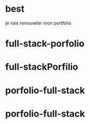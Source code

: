 # best
je vais renouveler mon portfolio
# full-stack-porfolio
# full-stackPorfilio
# porfolio-full-stack
# porfolio-full-stack
